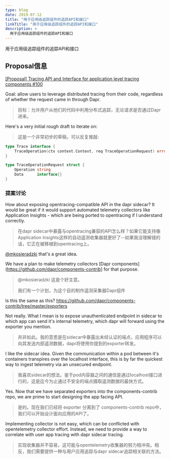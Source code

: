 ```yaml
---
type: blog
date: 2019-07-12
title: "用于应用级追踪组件的追踪API和接口"
linkTitle: "用于应用级追踪组件的追踪API和接口"
description: >
  用于应用级追踪组件的追踪API和接口
---
```


用于应用级追踪组件的追踪API和接口

## Proposal信息

[[Proposal] Tracing API and Interface for application level tracing components #100](https://github.com/dapr/dapr/issues/100)

Goal: allow users to leverage distributed tracing from their code, regardless of whether the request came in through Dapr.

> 目标：允许用户从他们的代码中利用分布式追踪，无论请求是否通过Dapr进来。

Here's a very initial rough draft to iterate on:

> 这是一个非常初步的草稿，可以反复推敲:

```go
type Trace interface {
	TraceOperation(ctx context.Context, req TraceOperationRequest) error
}

type TraceOperationRequest struct {
	Operation string
	Data      interface{}
}
```

### 提案讨论

How about exposing opentracing-compatible API in the dapr sidecar? It would be great if it would support automated telemetry collectors like Application Insights - which are being ported to opentracing if I understand correctly.

> 在dapr sidecar中暴露与opentracing兼容的API怎么样？如果它能支持像Application Insights这样的自动遥测收集器就更好了--如果我没理解错的话，它正在被移植到opentracing上。

[@mkosieradzki](https://github.com/mkosieradzki) that's a great idea.

We have a plan to make telemetry collectors [Dapr components](https://github.com/dapr/components-contrib] for that purpose.

> @mkosieradzki 这是个好主意。
>
> 我们有一个计划，为这个目的制作遥测采集器Dapr组件

Is this the same as this?
https://github.com/dapr/components-contrib/tree/master/exporters

Not really. What I mean is to expose unauthenticated endpoint in sidecar to which app can send it's internal telemetry, which dapr will forward using the exporter you mention.

> 并非如此。我的意思是在sidecar中暴露出未经认证的端点，应用程序可以向其发送内部遥测数据，dapr将使用你提到的exporter转发。

I like the sidecar idea. Given the communication within a pod between it's containers transpires over the localhost interface, this is by far the quickest way to ingest telemetry via an unsecured endpoint.

> 我喜欢sidecar的想法。鉴于pod内容器之间的通信是通过localhost接口进行的，这是迄今为止通过不安全的端点摄取遥测数据的最快方式。

Yes. Now that we have separated exporters into the components-contrib repo, we are prime to start designing the app facing API.

> 是的。现在我们已经将 exporter 分离到了 components-contrib repo中，我们可以开始设计面向应用的API了。

Implementing collector is not easy, which can be conflicted with opentelemetry collector effort. Instead, we need to provide a way to correlate with user app tracing with dapr sidecar tracing.

> 实现收集器并不容易，这可能与opentelemetry收集器的努力相冲突。相反，我们需要提供一种与用户应用追踪与dapr sidecar追踪相关联的方法。